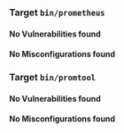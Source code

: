 
### Target `bin/prometheus`
#### No Vulnerabilities found
#### No Misconfigurations found
### Target `bin/promtool`
#### No Vulnerabilities found
#### No Misconfigurations found

